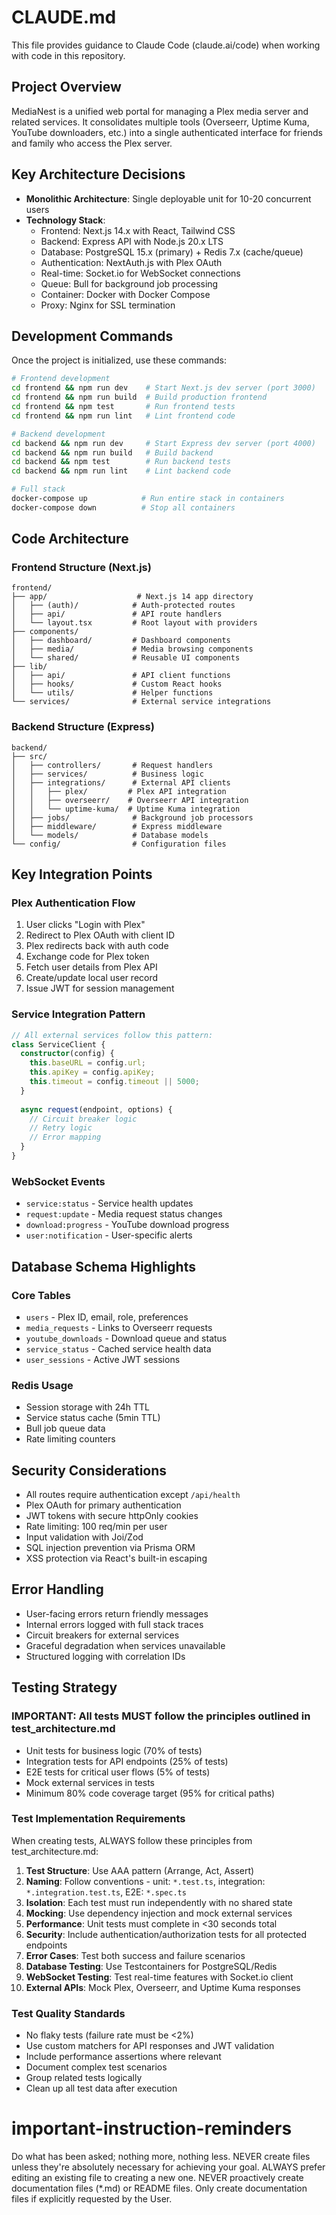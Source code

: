 # CLAUDE.md

This file provides guidance to Claude Code (claude.ai/code) when working with code in this repository.

## Project Overview

MediaNest is a unified web portal for managing a Plex media server and related services. It consolidates multiple tools (Overseerr, Uptime Kuma, YouTube downloaders, etc.) into a single authenticated interface for friends and family who access the Plex server.

## Key Architecture Decisions

- **Monolithic Architecture**: Single deployable unit for 10-20 concurrent users
- **Technology Stack**:
  - Frontend: Next.js 14.x with React, Tailwind CSS
  - Backend: Express API with Node.js 20.x LTS
  - Database: PostgreSQL 15.x (primary) + Redis 7.x (cache/queue)
  - Authentication: NextAuth.js with Plex OAuth
  - Real-time: Socket.io for WebSocket connections
  - Queue: Bull for background job processing
  - Container: Docker with Docker Compose
  - Proxy: Nginx for SSL termination

## Development Commands

Once the project is initialized, use these commands:
```bash
# Frontend development
cd frontend && npm run dev    # Start Next.js dev server (port 3000)
cd frontend && npm run build  # Build production frontend
cd frontend && npm test       # Run frontend tests
cd frontend && npm run lint   # Lint frontend code

# Backend development  
cd backend && npm run dev     # Start Express dev server (port 4000)
cd backend && npm run build   # Build backend
cd backend && npm test        # Run backend tests
cd backend && npm run lint    # Lint backend code

# Full stack
docker-compose up            # Run entire stack in containers
docker-compose down          # Stop all containers
```

## Code Architecture

### Frontend Structure (Next.js)
```
frontend/
├── app/                    # Next.js 14 app directory
│   ├── (auth)/            # Auth-protected routes
│   ├── api/               # API route handlers
│   └── layout.tsx         # Root layout with providers
├── components/
│   ├── dashboard/         # Dashboard components
│   ├── media/             # Media browsing components
│   └── shared/            # Reusable UI components
├── lib/
│   ├── api/               # API client functions
│   ├── hooks/             # Custom React hooks
│   └── utils/             # Helper functions
└── services/              # External service integrations
```

### Backend Structure (Express)
```
backend/
├── src/
│   ├── controllers/       # Request handlers
│   ├── services/          # Business logic
│   ├── integrations/      # External API clients
│   │   ├── plex/         # Plex API integration
│   │   ├── overseerr/    # Overseerr API integration
│   │   └── uptime-kuma/  # Uptime Kuma integration
│   ├── jobs/              # Background job processors
│   ├── middleware/        # Express middleware
│   └── models/            # Database models
└── config/                # Configuration files
```

## Key Integration Points

### Plex Authentication Flow
1. User clicks "Login with Plex"
2. Redirect to Plex OAuth with client ID
3. Plex redirects back with auth code
4. Exchange code for Plex token
5. Fetch user details from Plex API
6. Create/update local user record
7. Issue JWT for session management

### Service Integration Pattern
```typescript
// All external services follow this pattern:
class ServiceClient {
  constructor(config) {
    this.baseURL = config.url;
    this.apiKey = config.apiKey;
    this.timeout = config.timeout || 5000;
  }
  
  async request(endpoint, options) {
    // Circuit breaker logic
    // Retry logic
    // Error mapping
  }
}
```

### WebSocket Events
- `service:status` - Service health updates
- `request:update` - Media request status changes
- `download:progress` - YouTube download progress
- `user:notification` - User-specific alerts

## Database Schema Highlights

### Core Tables
- `users` - Plex ID, email, role, preferences
- `media_requests` - Links to Overseerr requests
- `youtube_downloads` - Download queue and status
- `service_status` - Cached service health data
- `user_sessions` - Active JWT sessions

### Redis Usage
- Session storage with 24h TTL
- Service status cache (5min TTL)
- Bull job queue data
- Rate limiting counters

## Security Considerations

- All routes require authentication except `/api/health`
- Plex OAuth for primary authentication
- JWT tokens with secure httpOnly cookies
- Rate limiting: 100 req/min per user
- Input validation with Joi/Zod
- SQL injection prevention via Prisma ORM
- XSS protection via React's built-in escaping

## Error Handling

- User-facing errors return friendly messages
- Internal errors logged with full stack traces
- Circuit breakers for external services
- Graceful degradation when services unavailable
- Structured logging with correlation IDs

## Testing Strategy

### IMPORTANT: All tests MUST follow the principles outlined in test_architecture.md

- Unit tests for business logic (70% of tests)
- Integration tests for API endpoints (25% of tests)
- E2E tests for critical user flows (5% of tests)
- Mock external services in tests
- Minimum 80% code coverage target (95% for critical paths)

### Test Implementation Requirements
When creating tests, ALWAYS follow these principles from test_architecture.md:

1. **Test Structure**: Use AAA pattern (Arrange, Act, Assert)
2. **Naming**: Follow conventions - unit: `*.test.ts`, integration: `*.integration.test.ts`, E2E: `*.spec.ts`
3. **Isolation**: Each test must run independently with no shared state
4. **Mocking**: Use dependency injection and mock external services
5. **Performance**: Unit tests must complete in <30 seconds total
6. **Security**: Include authentication/authorization tests for all protected endpoints
7. **Error Cases**: Test both success and failure scenarios
8. **Database Testing**: Use Testcontainers for PostgreSQL/Redis
9. **WebSocket Testing**: Test real-time features with Socket.io client
10. **External APIs**: Mock Plex, Overseerr, and Uptime Kuma responses

### Test Quality Standards
- No flaky tests (failure rate must be <2%)
- Use custom matchers for API responses and JWT validation
- Include performance assertions where relevant
- Document complex test scenarios
- Group related tests logically
- Clean up all test data after execution

# important-instruction-reminders
Do what has been asked; nothing more, nothing less.
NEVER create files unless they're absolutely necessary for achieving your goal.
ALWAYS prefer editing an existing file to creating a new one.
NEVER proactively create documentation files (*.md) or README files. Only create documentation files if explicitly requested by the User.